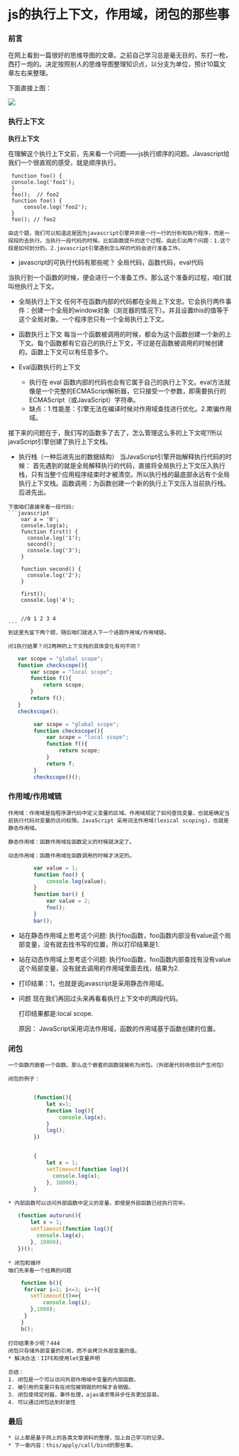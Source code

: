 # js的执行上下文，作用域，闭包的那些事


### 前言 
在网上看到一篇很好的思维导图的文章。之前自己学习总是毫无目的，东打一枪，西打一炮的。决定按照别人的思维导图整理知识点，以分支为单位，预计10篇文章左右来整理。

下面直接上图：


![](https://user-gold-cdn.xitu.io/2020/5/6/171ea69fa1e1a375?w=663&h=894&f=png&s=180702)

### 执行上下文

**执行上下文**

   在理解这个执行上下文前，先来看一个问题——js执行顺序的问题。Javascript给我们一个很直观的感受，就是顺序执行。
   ```javascrip
    function foo() {
    console.log('foo1');
    }
    foo();  // foo2
    function foo() {
        console.log('foo2');
    }
    foo(); // foo2
   ```
    由这个题，我们可以知道这是因为javascript引擎并非是一行一行的分析和执行程序，而是一段段的去执行。当执行一段代码的时候。比如函数提升的这个过程。由此引出两个问题：1.这个段是如何划分的。2.javascript引擎遇到怎么样的代码会进行准备工作。
   
   * javascript的可执行代码有那些呢？
   全局代码，函数代码，eval代码

   当执行到一个函数的时候，便会进行一个准备工作。那么这个准备的过程，咱们就叫他执行上下文。
   
   * 全局执行上下文
   任何不在函数内部的代码都在全局上下文忠。它会执行两件事件：创建一个全局的window对象（浏览器的情况下）。并且设置this的值等于这个全局对象。一个程序忠只有一个全局执行上下文。

   * 函数执行上下文
   每当一个函数被调用的时候，都会为这个函数创建一个新的上下文。每个函数都有它自己的执行上下文，不过是在函数被调用的时候创建的。函数上下文可以有任意多个。


   * Eval函数执行的上下文
        * 执行在 eval 函数内部的代码也会有它属于自己的执行上下文。eval方法就像是一个完整的ECMAScript解析器，它只接受一个参数，即需要执行的ECMAScript（或JavaScript）字符串。
        * 缺点：1.性能差：引擎无法在编译时候对作用域查找进行优化。2.欺骗作用域。


   接下来的问题在于，我们写的函数多了去了，怎么管理这么多的上下文呢?所以javaScript引擎创建了执行上下文栈。
   * 执行栈（一种后进先出的数据结构）
   当JavaScript引擎开始解释执行代码的时候：
    首先遇到的就是全局解释执行的代码，直接将全局执行上下文压入执行栈，只有当整个应用程序结束时才被清空。所以执行栈的最底部永远有个全局执行上下文栈。函数调用：为函数创建一个新的执行上下文压入当前执行栈。后进先出。

    下面咱们直接来看一段代码:
    ```javascript
        var a = '0';
        console.log(a);
        function first() {
          console.log('1');
          second();
          console.log('3');
        }

        function second() {
          console.log('2');
        }

        first();
        console.log('4');


        //0 1 2 3 4
    ```
    到这里先留下两个题，随后咱们就进入下一个话题作用域/作用域链。

    问1执行结果？问2两种的上下文栈的具体变化有何不同？
  
 ```javascript
    var scope = "global scope";
    function checkscope(){
        var scope = "local scope";
        function f(){
            return scope;
        }
        return f();
    }
    checkscope();
```

```javascript
        var scope = "global scope";
        function checkscope(){
            var scope = "local scope";
            function f(){
                return scope;
            }
            return f;
        }
        checkscope()();
```

### 作用域/作用域链

    作用域：作用域是指程序源代码中定义变量的区域。作用域规定了如何查找变量，也就是确定当前执行代码对变量的访问权限。JavaScript 采用词法作用域(lexical scoping)，也就是静态作用域。

    静态作用域：函数作用域在函数定义的时候就决定了。

    动态作用域：函数作用域在函数调用的时候才决定的。

```javascript
        var value = 1;
        function foo() {
            console.log(value);
        }
        function bar() {
            var value = 2;
            foo();
        }
        bar();
```
* 站在静态作用域上思考这个问题:
        执行foo函数，foo函数内部没有value这个局部变量，没有就去找书写的位置，所以打印结果是1.
* 站在动态作用域上思考这个问题:
        执行foo函数，foo函数内部查找有没有value这个局部变量，没有就去调用的作用域里面去找，结果为2.
    
* 打印结果：1，也就是说javascript是采用静态作用域。

* 问题
    现在我们再回过头来再看看执行上下文中的两段代码。

    打印结果都是:local scope.

    原因：
    JavaScript采用词法作用域，函数的作用域基于函数创建的位置。

    



### 闭包

    一个函数内嵌套一个函数。那么这个嵌套的函数就被称为闭包。（外部是代码块依旧产生闭包）

    闭包的例子：


```javascript

        (function(){
            let x=1;
            function log(){
                console.log(x);
            }
            log();
        })


        {
            let x = 1;
            setTimeout(function log(){
              console.log(x);
            }, 10000);
        }
```
    


    * 内部函数可以访问外部函数中定义的变量，即使是外部函数已经执行完毕。

 ```javascript
    (function autorun(){
        let x = 1;
        setTimeout(function log(){
          console.log(x);
        }, 10000);
    })();

```
    * 闭包和循环
    咱们先来看一个经典的问题
    
```javascript
    function b(){
     for(var i=1; i<=3; i++){
       setTimeout(()=>{
           console.log(i);
       },1000);
     }
    }
    b();
```
    打印结果多少呢？444
    闭包只存储外部变量的引用，而不会拷贝外部变量的值。
    * 解决办法：IIFE和使用let变量声明

    总结：
    1. 闭包是一个可以访问外部作用域中变量的内部函数。
    2. 被引用的变量只有在闭包被销毁的时候才会销毁。
    3. 闭包使得定时器，事件处理，ajax请求等异步任务更加容易。
    4. 可以通过闭包达到封装性


### 最后

    * 以上都是基于网上的各类文章资料的整理，加上自己学习的记录。
    * 下一章内容：this/apply/call/bind的那些事。
